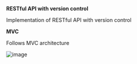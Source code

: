 **RESTful API with version control**

Implementation of RESTful API with version control

**MVC**

Follows MVC architecture


![image](https://github.com/user-attachments/assets/acc2d4c7-a0b5-4cac-8951-adb5b692e655)
